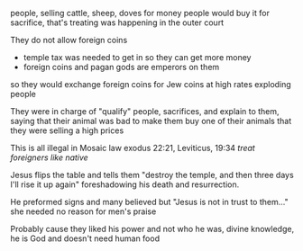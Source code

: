  people, selling cattle, sheep, doves for money people would buy it for sacrifice, that's treating was happening in the outer court
 
They do not allow foreign coins 
- temple tax was needed to get in so they can get more money
- foreign coins and pagan gods are emperors on them

so they would exchange foreign coins for Jew coins at high rates exploding people

They were in charge of "qualify" people, sacrifices, and explain to them, saying that their animal was bad to make them buy one of their animals that they were selling a high prices 

This is all illegal in Mosaic law exodus 22:21, Leviticus, 19:34 *treat foreigners like native*

Jesus flips the table and tells them "destroy the temple, and then three days I'll rise it up again" foreshadowing his death and resurrection. 

He  preformed signs and many believed but "Jesus is not in trust to them…" she needed no reason for men's praise

Probably cause they liked his power and not who he was, divine knowledge, he is God and doesn't need human food